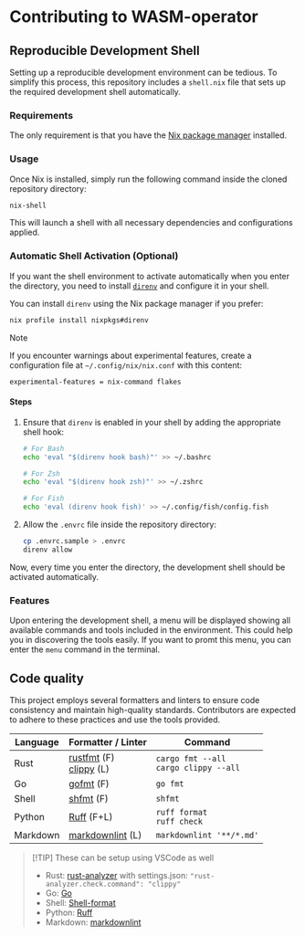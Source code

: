 # Contributing to WASM-operator

## Reproducible Development Shell

Setting up a reproducible development environment can be tedious. To simplify
this process, this repository includes a `shell.nix` file that sets up the
required development shell automatically.

### Requirements

The only requirement is that you have the [Nix package
manager](https://nixos.org/download/) installed.

### Usage

Once Nix is installed, simply run the following command inside the cloned
repository directory:

```sh
nix-shell
```

This will launch a shell with all necessary dependencies and configurations
applied.

### Automatic Shell Activation (Optional)

If you want the shell environment to activate automatically when you enter the
directory, you need to install
[`direnv`](https://direnv.net/docs/installation.html) and configure it in your
shell.

You can install `direnv` using the Nix package manager if you prefer:

```sh
nix profile install nixpkgs#direnv
```

> [!NOTE]
> If you encounter warnings about experimental features, create a 
> configuration file at `~/.config/nix/nix.conf` with this content:
>
> ```
> experimental-features = nix-command flakes
> ```
>

#### Steps

1. Ensure that `direnv` is enabled in your shell by adding the appropriate shell
   hook:

   ```sh
   # For Bash
   echo 'eval "$(direnv hook bash)"' >> ~/.bashrc

   # For Zsh
   echo 'eval "$(direnv hook zsh)"' >> ~/.zshrc

   # For Fish
   echo 'eval (direnv hook fish)' >> ~/.config/fish/config.fish
   ```

2. Allow the `.envrc` file inside the repository directory:

   ```sh
   cp .envrc.sample > .envrc
   direnv allow
   ```

Now, every time you enter the directory, the development shell should be
activated automatically.

### Features

Upon entering the development shell, a menu will be displayed showing all
available commands and tools included in the environment. This could help you in
discovering the tools easily. If you want to promt this menu, you can enter the
`menu` command in the terminal.

## Code quality

This project employs several formatters and linters to ensure code consistency
and maintain high-quality standards.  Contributors are expected to adhere to
these practices and use the tools provided.

| Language | Formatter / Linter | Command |
| -------- | ------------------ | ------- |
| Rust     | [rustfmt](https://github.com/rust-lang/rustfmt) (F) <br> [clippy](https://github.com/rust-lang/rust-clippy) (L)  | `cargo fmt --all` <br> `cargo clippy --all` |
| Go       | [gofmt](https://pkg.go.dev/cmd/gofmt) (F)              | `go fmt` |
| Shell    | [shfmt](https://github.com/mvdan/sh#shfmt) (F) | `shfmt` |
| Python   | [Ruff](https://github.com/astral-sh/ruff) (F+L) | `ruff format` <br> `ruff check` |
| Markdown | [markdownlint](https://github.com/DavidAnson/markdownlint) (L) | `markdownlint '**/*.md'` |

> [!TIP] These can be setup using VSCode as well
>
> - Rust:
>   [rust-analyzer](https://marketplace.visualstudio.com/items?itemName=rust-lang.rust-analyzer)
>   with settings.json: `"rust-analyzer.check.command": "clippy"`
> - Go: [Go](https://marketplace.visualstudio.com/items?itemName=golang.Go)
> - Shell:
>   [Shell-format](https://marketplace.visualstudio.com/items?itemName=foxundermoon.shell-format)
> - Python:
>   [Ruff](https://marketplace.visualstudio.com/items?itemName=charliermarsh.ruff)
> - Markdown:
>   [markdownlint](https://marketplace.visualstudio.com/items?itemName=DavidAnson.vscode-markdownlint)
